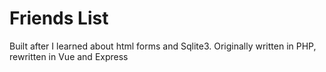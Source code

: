 # Friends List
Built after I learned about html forms and Sqlite3. Originally written in PHP, rewritten in Vue and Express